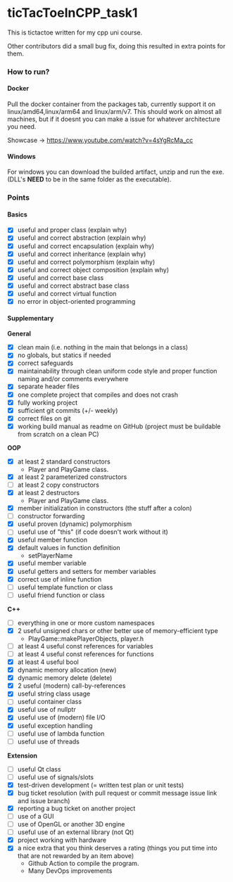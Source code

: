# ticTacToeInCPP_task1

This is tictactoe written for my cpp uni course. 

Other contributors did a small bug fix, doing this resulted in extra points for them.

### How to run?

#### Docker

Pull the docker container from the packages tab, currently support it on linux/amd64,linux/arm64 and linux/arm/v7. This should work on almost all machines, but if it doesnt you can make a issue for whatever architecture you need. 

Showcase -> https://www.youtube.com/watch?v=4sYgRcMa_cc

#### Windows

For windows you can download the builded artifact, unzip and run the exe. (DLL's **NEED** to be in the same folder as the executable).

### Points

#### Basics
- [X] useful and proper class (explain why)
- [X] useful and correct abstraction (explain why)
- [X] useful and correct encapsulation (explain why)
- [X] useful and correct inheritance (explain why)
- [X] useful and correct polymorphism (explain why)
- [X] useful and correct object composition (explain why)
- [X] useful and correct base class
- [X] useful and correct abstract base class
- [X] useful and correct virtual function
- [X] no error in object-oriented programming

#### Supplementary
**General**
- [X] clean main (i.e. nothing in the main that belongs in a class)
- [X] no globals, but statics if needed
- [X] correct safeguards
- [X] maintainability through clean uniform code style and proper function naming and/or comments everywhere
- [X] separate header files
- [X] one complete project that compiles and does not crash
- [X] fully working project
- [X] sufficient git commits (+/- weekly)
- [X] correct files on git
- [X] working build manual as readme on GitHub (project must be buildable from scratch on a clean PC)

**OOP**
- [X] at least 2 standard constructors
    - Player and PlayGame class.
- [X] at least 2 parameterized constructors
- [ ] at least 2 copy constructors
- [X] at least 2 destructors
    - Player and PlayGame class.
- [X] member initialization in constructors (the stuff after a colon)
- [ ] constructor forwarding
- [X] useful proven (dynamic) polymorphism
- [ ] useful use of "this" (if code doesn't work without it)
- [X] useful member function
- [X] default values in function definition
    - setPlayerName
- [X] useful member variable
- [X] useful getters and setters for member variables
- [X] correct use of inline function
- [ ] useful template function or class
- [ ] useful friend function or class

**C++**
- [ ] everything in one or more custom namespaces
- [X] 2 useful unsigned chars or other better use of memory-efficient type
    - PlayGame::makePlayerObjects, player.h
- [ ] at least 4 useful const references for variables
- [ ] at least 4 useful const references for functions
- [X] at least 4 useful bool
- [X] dynamic memory allocation (new)
- [X] dynamic memory delete (delete)
- [X] 2 useful (modern) call-by-references
- [X] useful string class usage
- [ ] useful container class
- [X] useful use of nullptr
- [X] useful use of (modern) file I/O
- [X] useful exception handling
- [ ] useful use of lambda function
- [ ] useful use of threads

**Extension**
- [ ] useful Qt class
- [ ] useful use of signals/slots
- [X] test-driven development (= written test plan or unit tests)
- [X] bug ticket resolution (with pull request or commit message issue link and issue branch)
- [X] reporting a bug ticket on another project
- [ ] use of a GUI
- [ ] use of OpenGL or another 3D engine
- [ ] useful use of an external library (not Qt)
- [X] project working with hardware
- [X] a nice extra that you think deserves a rating (things you put time into that are not rewarded by an item above)
    - Github Action to compile the program.
    - Many DevOps improvements


